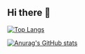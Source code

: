 ## Hi there 👋

<!--
**kangtp/kangtp** is a ✨ _special_ ✨ repository because its `README.md` (this file) appears on your GitHub profile.

Here are some ideas to get you started:

- 🔭 I’m currently working on ...
- 🌱 I’m currently learning ...
- 👯 I’m looking to collaborate on ...
- 🤔 I’m looking for help with ...
- 💬 Ask me about ...
- 📫 How to reach me: ...
- 😄 Pronouns: ...
- ⚡ Fun fact: ...
-->


[![Top Langs](https://github-readme-stats.vercel.app/api/top-langs/?username=kangtp)](https://github.com/anuraghazra/github-readme-stats)


[![Anurag's GitHub stats](https://github-readme-stats.vercel.app/api?username=kangtp)](https://github.com/anuraghazra/github-readme-stats)
